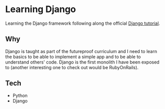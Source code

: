 # Learning Django

Learning the Django framework following along the official [Django tutorial](https://docs.djangoproject.com/en/4.0/intro/tutorial01/).

## Why

Django is taught as part of the futureproof curriculum and I need to learn the basics to be able to implement a simple app and to be able to understand others' code.
Django is the first monolith I have been exposed to (another interesting one to check out would be RubyOnRails).

## Tech

- Python
- Django
